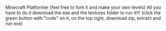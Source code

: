 Minecraft Platformer (feel free to fork it and make your own levels)
All you have to do it download the exe and the textures folder to run it!!!
(click the green button with "code" on it, on the top right, download zip, extract and run exe)
